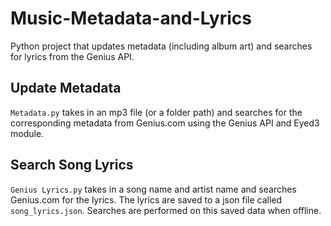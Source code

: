 # Music-Metadata-and-Lyrics
Python project that updates metadata (including album art) and searches for lyrics from the Genius API. 

## Update Metadata
`Metadata.py` takes in an mp3 file (or a folder path) and searches for the corresponding metadata from Genius.com using the Genius API and Eyed3 module.

## Search Song Lyrics
`Genius Lyrics.py` takes in a song name and artist name and searches Genius.com for the lyrics. The lyrics are saved to a json file called `song_lyrics.json`. Searches are performed on this saved data when offline.
